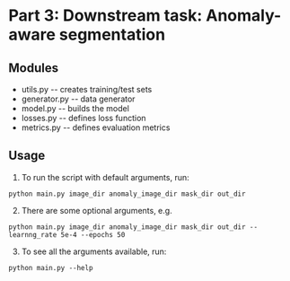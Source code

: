 # Part 3: Downstream task: Anomaly-aware segmentation

## Modules
* utils.py -- creates training/test sets
* generator.py -- data generator
* model.py -- builds the model
* losses.py -- defines loss function
* metrics.py -- defines evaluation metrics

## Usage
1. To run the script with default arguments, run:
```
python main.py image_dir anomaly_image_dir mask_dir out_dir
```
2. There are some optional arguments, e.g.
```
python main.py image_dir anomaly_image_dir mask_dir out_dir --learnng_rate 5e-4 --epochs 50
```
3. To see all the arguments available, run:
```
python main.py --help
```
